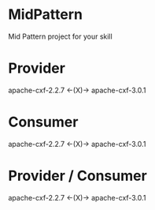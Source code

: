 # MidPattern
Mid Pattern project for your skill

# Provider
apache-cxf-2.2.7   <-(X)->   apache-cxf-3.0.1

# Consumer
apache-cxf-2.2.7   <-(X)->   apache-cxf-3.0.1

# Provider / Consumer
apache-cxf-2.2.7   <-(X)->   apache-cxf-3.0.1



